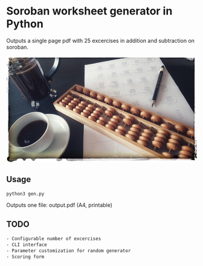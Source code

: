 # Soroban worksheet generator in Python

Outputs a single page pdf with 25 excercises in addition and subtraction on soroban.

![soroban-serenity](soroban.jpg)

## Usage

```
python3 gen.py
```
Outputs one file: output.pdf (A4, printable)

## TODO
	- Configurable number of excercises
	- CLI interface
	- Parameter customization for random generator 
	- Scoring form
